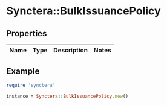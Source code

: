 # Synctera::BulkIssuancePolicy

## Properties

| Name | Type | Description | Notes |
| ---- | ---- | ----------- | ----- |

## Example

```ruby
require 'synctera'

instance = Synctera::BulkIssuancePolicy.new()
```

